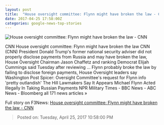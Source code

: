 ```yaml
---
layout: post
title:  "House oversight committee: Flynn might have broken the law - CNN"
date: 2017-04-25 17:58:00Z
categories: google-news-top-stories
---
```


![House oversight committee: Flynn might have broken the law - CNN](http://i2.cdn.cnn.com/cnnnext/dam/assets/170331094539-michael-flynn-peace-conference-super-tease.jpg)

CNN House oversight committee: Flynn might have broken the law CNN (CNN) President Donald Trump's former national security adviser did not properly disclose payments from Russia and may have broken the law, House Oversight Chairman Jason Chaffetz and ranking Democrat Elijah Cummings said Tuesday after reviewing ... Flynn probably broke the law by failing to disclose foreign payments, House Oversight leaders say Washington Post Spicer: Oversight Committee's request for Flynn info 'pretty outlandish' The Hill Lawmakers Say It Appears Michael Flynn Acted Illegally In Taking Russian Payments NPR Military Times - BBC News - ABC News - Bloomberg all 171 news articles »


Full story on F3News: [House oversight committee: Flynn might have broken the law - CNN](http://www.f3nws.com/n/PjjhmF)

> Posted on: Tuesday, April 25, 2017 10:58:00 PM
